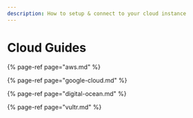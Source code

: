 ```yaml
---
description: How to setup & connect to your cloud instance
---
```


# Cloud Guides

{% page-ref page="aws.md" %}

{% page-ref page="google-cloud.md" %}

{% page-ref page="digital-ocean.md" %}

{% page-ref page="vultr.md" %}

